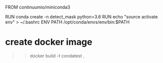 FROM continuumio/miniconda3

RUN conda create -n detect_mask python=3.6
RUN echo "source activate env" > ~/.bashrc
ENV PATH /opt/conda/envs/env/bin:$PATH
# create docker image
>> docker build -t condatest .
<!-- improve dataset and fix error case -->

